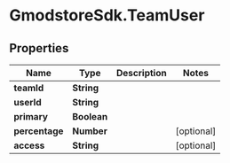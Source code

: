 # GmodstoreSdk.TeamUser

## Properties

Name | Type | Description | Notes
------------ | ------------- | ------------- | -------------
**teamId** | **String** |  | 
**userId** | **String** |  | 
**primary** | **Boolean** |  | 
**percentage** | **Number** |  | [optional] 
**access** | **String** |  | [optional] 


